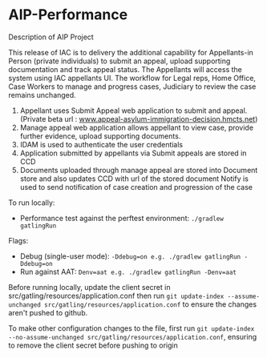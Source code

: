 # AIP-Performance

Description of AIP Project

This release of IAC is to delivery the additional capability for Appellants-in Person (private individuals) to submit an appeal, 
upload supporting documentation and track appeal status. 
The Appellants will access the system using IAC appellants UI. The workflow for Legal reps, Home Office, 
Case Workers to manage and progress cases, Judiciary to review the case remains unchanged.
1. Appellant uses Submit Appeal web application to submit and appeal. (Private beta url :  www.appeal-asylum-immigration-decision.hmcts.net)
2. Manage appeal web application allows appellant to view case, provide further evidence, upload supporting documents.
3. IDAM is used to authenticate the user credentials
4. Application submitted by appellants via Submit appeals are stored in CCD
5. Documents uploaded through manage appeal are stored into Document store and also updates CCD with url of the stored document
   Notify is used to send notification of case creation and progression of the case


To run locally:
- Performance test against the perftest environment: `./gradlew gatlingRun`

Flags:
- Debug (single-user mode): `-Ddebug=on e.g. ./gradlew gatlingRun -Ddebug=on`
- Run against AAT: `Denv=aat e.g. ./gradlew gatlingRun -Denv=aat`

Before running locally, update the client secret in src/gatling/resources/application.conf then run `git update-index --assume-unchanged src/gatling/resources/application.conf` to ensure the changes aren't pushed to github.

To make other configuration changes to the file, first run `git update-index --no-assume-unchanged src/gatling/resources/application.conf`, ensuring to remove the client secret before pushing to origin
